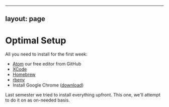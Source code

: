 ---

layout: page
------------

Optimal Setup
=============

All you need to install for the first week:

-	[Atom](/setup/atom.html) our free editor from GitHub
-	[XCode](/setup/xcode.html)
-	[Homebrew](/setup/homebrew.html)
-	[rbenv](/setup/rbenv.html)
-	Install Google Chrome ([download](https://www.google.com/intl/en/chrome/browser/)\)

Last semester we tried to install everything upfront. This one, we'll attempt to do it on as on-needed basis.
